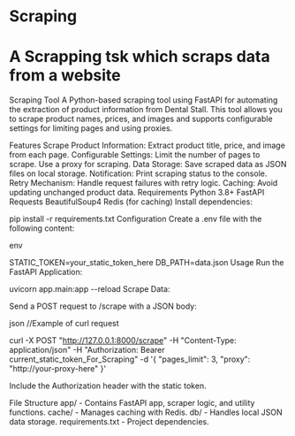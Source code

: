 # Scraping
A Scrapping tsk which scraps data from a website
=======
Scraping Tool
A Python-based scraping tool using FastAPI for automating the extraction of product information from Dental Stall. This tool allows you to scrape product names, prices, and images and supports configurable settings for limiting pages and using proxies.

Features
Scrape Product Information: Extract product title, price, and image from each page.
Configurable Settings:
Limit the number of pages to scrape.
Use a proxy for scraping.
Data Storage: Save scraped data as JSON files on local storage.
Notification: Print scraping status to the console.
Retry Mechanism: Handle request failures with retry logic.
Caching: Avoid updating unchanged product data.
Requirements
Python 3.8+
FastAPI
Requests
BeautifulSoup4
Redis (for caching)
Install dependencies:


pip install -r requirements.txt
Configuration
Create a .env file with the following content:

env

STATIC_TOKEN=your_static_token_here
DB_PATH=data.json
Usage
Run the FastAPI Application:


uvicorn app.main:app --reload
Scrape Data:

Send a POST request to /scrape with a JSON body:

json
//Example of curl request

curl -X POST "http://127.0.0.1:8000/scrape" -H "Content-Type: application/json" -H "Authorization: Bearer current_static_token_For_Scraping" -d '{
    "pages_limit": 3,
    "proxy": "http://your-proxy-here"
}'

Include the Authorization header with the static token.

File Structure
app/ - Contains FastAPI app, scraper logic, and utility functions.
cache/ - Manages caching with Redis.
db/ - Handles local JSON data storage.
requirements.txt - Project dependencies.
